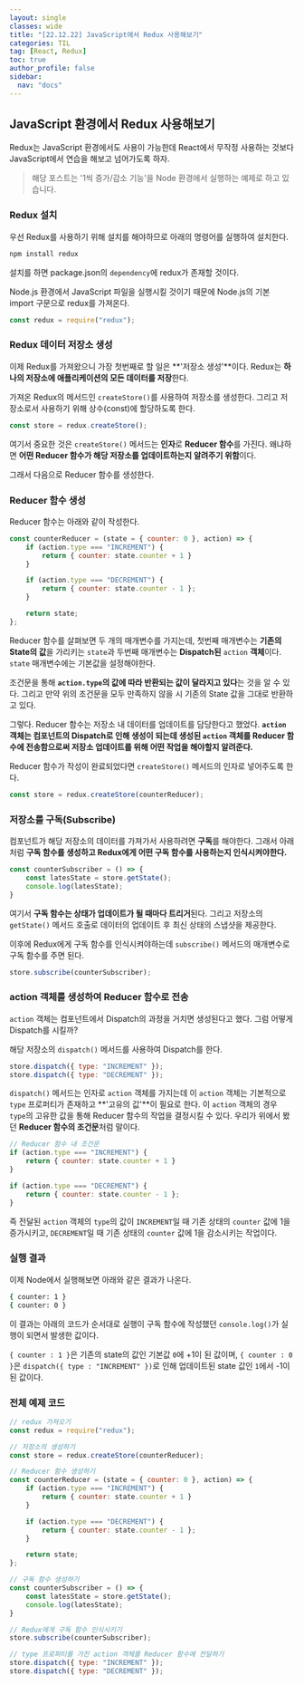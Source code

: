 ```yaml
---
layout: single
classes: wide
title: "[22.12.22] JavaScript에서 Redux 사용해보기"
categories: TIL
tag: [React, Redux]
toc: true
author_profile: false
sidebar:
  nav: "docs"
---
```


## JavaScript 환경에서 Redux 사용해보기

Redux는 JavaScript 환경에서도 사용이 가능한데 React에서 무작정 사용하는 것보다 JavaScript에서 연습을 해보고 넘어가도록 하자.

> 해당 포스트는 '1씩 증가/감소 기능'을 Node 환경에서 실행하는 예제로 하고 있습니다.

### Redux 설치
우선 Redux를 사용하기 위해 설치를 해야하므로 아래의 명령어를 실행하여 설치한다.
```bash
npm install redux
```
설치를 하면 package.json의 `dependency`에 redux가 존재할 것이다.

Node.js 환경에서 JavaScript 파일을 실행시킬 것이기 때문에 Node.js의 기본 import 구문으로 redux를 가져온다.
```js
const redux = require("redux");
```

### Redux 데이터 저장소 생성
이제 Redux를 가져왔으니 가장 첫번째로 할 일은 **'저장소 생성'**이다.
Redux는 **하나의 저장소에 애플리케이션의 모든 데이터를 저장**한다.

가져온 Redux의 메서드인 `createStore()`를 사용하여 저장소를 생성한다.
그리고 저장소로서 사용하기 위해 상수(const)에 할당하도록 한다.
```js
const store = redux.createStore();
``` 

여기서 중요한 것은 `createStore()` 메서드는 **인자**로 **Reducer 함수**를 가진다.
왜냐하면 **어떤 Reducer 함수가 해당 저장소를 업데이트하는지 알려주기 위함**이다.

그래서 다음으로 Reducer 함수를 생성한다.

### Reducer 함수 생성
Reducer 함수는 아래와 같이 작성한다.
```js
const counterReducer = (state = { counter: 0 }, action) => {
	if (action.type === "INCREMENT") {
		return { counter: state.counter + 1 }
	}

	if (action.type === "DECREMENT") {
		return { counter: state.counter - 1 };
	}

	return state;
};
```

Reducer 함수를 살펴보면 두 개의 매개변수를 가지는데,
첫번째 매개변수는 **기존의 State의 값**을 가리키는 `state`과  두번째 매개변수는 **Dispatch된** `action` **객체**이다.
`state` 매개변수에는 기본값을 설정해야한다.

조건문을 통해 **`action.type`의 값에 따라 반환되는 값이 달라지고 있다**는 것을 알 수 있다.  그리고 만약 위의 조건문을 모두 만족하지 않을 시 기존의 State 값을 그대로 반환하고 있다.

그렇다.
Reducer 함수는 저장소 내 데이터를 업데이트를 담당한다고 했었다. 
**`action` 객체는 컴포넌트의 Dispatch로 인해 생성이 되는데 생성된 `action` 객체를 Reducer 함수에 전송함으로써 저장소 업데이트를 위해 어떤 작업을 해야할지 알려준다.**

Reducer 함수가 작성이 완료되었다면 `createStore()` 메서드의 인자로 넣어주도록 한다.
```js
const store = redux.createStore(counterReducer);
```

### 저장소를 구독(Subscribe)
컴포넌트가 해당 저장소의 데이터를 가져가서 사용하려면 **구독**를 해야한다.
그래서 아래처럼 **구독 함수를 생성하고 Redux에게 어떤 구독 함수를 사용하는지 인식시켜야한다.**

```js
const counterSubscriber = () => {
	const latesState = store.getState();
	console.log(latesState);
}
```
여기서 **구독 함수는 상태가 업데이트가 될 때마다 트리거**된다.
그리고 저장소의 `getState()` 메서드 호출로 데이터의 업데이트 후 최신 상태의 스냅샷을 제공한다.

이후에 Redux에게 구독 함수를 인식시켜야하는데 `subscribe()` 메서드의 매개변수로 구독 함수를 주면 된다.
```js
store.subscribe(counterSubscriber);
```

### action 객체를 생성하여 Reducer 함수로 전송
`action` 객체는 컴포넌트에서 Dispatch의 과정을 거치면 생성된다고 했다.
그럼 어떻게 Dispatch를 시킬까?

해당 저장소의 `dispatch()` 메서드를 사용하여 Dispatch를 한다.
```js
store.dispatch({ type: "INCREMENT" });
store.dispatch({ type: "DECREMENT" });
```

`dispatch()` 메서드는 인자로 `action` 객체를 가지는데 이 `action` 객체는 기본적으로 `type` 프로퍼티가 존재하고 **'고유의 값'**이 필요로 한다.
이 `action` 객체의 경우 `type`의 고유한 값을 통해 Reducer 함수의 작업을 결정시킬 수 있다.
우리가 위에서 봤던 **Reducer 함수의 조건문**처럼 말이다.
```js
// Reducer 함수 내 조건문
if (action.type === "INCREMENT") {
	return { counter: state.counter + 1 }
}

if (action.type === "DECREMENT") {
	return { counter: state.counter - 1 };
}
```

즉 전달된 `action` 객체의 `type`의 값이 `INCREMENT`일 때 기존 상태의 `counter` 값에 1을 증가시키고, `DECREMENT`일 때 기존 상태의 `counter` 값에 1을 감소시키는 작업이다.

### 실행 결과
이제 Node에서 실행해보면 아래와 같은 결과가 나온다.
```bash
{ counter: 1 }
{ counter: 0 }
```

이 결과는 아래의 코드가 순서대로 실행이 구독 함수에 작성했던 `console.log()`가 실행이 되면서 발생한 값이다.

`{ counter : 1 }`은 기존의 state의 값인 기본값 `0`에 +1이 된 값이며,
`{ counter : 0 }`은 `dispatch({ type : "INCREMENT" })`로 인해 업데이트된 state 값인 `1`에서 -1이 된 값이다.


### 전체 예제 코드

```js
// redux 가져오기
const redux = require("redux");

// 저장소의 생성하기
const store = redux.createStore(counterReducer);

// Reducer 함수 생성하기
const counterReducer = (state = { counter: 0 }, action) => {
	if (action.type === "INCREMENT") {
		return { counter: state.counter + 1 }
	}

	if (action.type === "DECREMENT") {
		return { counter: state.counter - 1 };
	}

	return state;
};

// 구독 함수 생성하기
const counterSubscriber = () => {
	const latesState = store.getState();
	console.log(latesState);
}

// Redux에게 구독 함수 인식시키기
store.subscribe(counterSubscriber);

// type 프로퍼티를 가진 action 객체를 Reducer 함수에 전달하기
store.dispatch({ type: "INCREMENT" });
store.dispatch({ type: "DECREMENT" });
```
